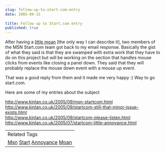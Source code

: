 ```yaml
---
slug: follow-up-to-start-com-entry
date: 2005-09-15
 
title: Follow up to Start.com entry
published: true
---
```

After having a <a href="http://www.kinlan.co.uk/2005/09/startcom-still-that-minor-issue-exists.html">little moan</a> [the only way I can describe it], two members of the MSN Start.com team got back to my email response.  Basically the gist of what they said is that they are swamped with extra work that they have to do on this project but will be working on the section that handles mouse clicks from events like closing a panel down.  They said that they will probably replace the mouse down event with a mouse up event.<p />That was a good reply from them and it made me very happy :)  Way to go start.com.<p />Here are some of my entries about the subject<p />http://www.kinlan.co.uk/2005/09/msn-startcom.html<br /><a href="http://www.kinlan.co.uk/2005/09/startcom-still-that-minor-issue-exists.html">http://www.kinlan.co.uk/2005/09/startcom-still-that-minor-issue-exists.html</a><br /><a href="http://www.kinlan.co.uk/2005/09/startcom-please-listen.html">http://www.kinlan.co.uk/2005/09/startcom-please-listen.html</a><br /><a href="http://www.kinlan.co.uk/2005/07/startcom-little-annoyance.html">http://www.kinlan.co.uk/2005/07/startcom-little-annoyance.html</a><p /><table class="TechnoratiHead TagHeader">
<tr><td>Related Tags</td></tr>
<tr class="Technorati"><td> <a href="https://paul.kinlan.me/tags/Msn" class="Tag" rel="tag">Msn</a> <a href="https://paul.kinlan.me/tags/Start" class="Tag" rel="tag">Start</a> <a href="https://paul.kinlan.me/tags/Annoyance" class="Tag" rel="tag">Annoyance</a> <a href="https://paul.kinlan.me/tags/Moan" class="Tag" rel="tag">Moan</a>
</td></tr>
</table>

